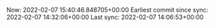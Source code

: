 Now: 2022-02-07 15:40:46.848705+00:00 Earliest commit since sync: 2022-02-07 14:32:06+00:00 Last sync: 2022-02-07 14:06:53+00:00
